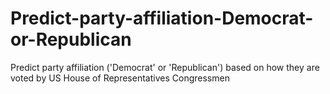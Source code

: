 # Predict-party-affiliation-Democrat-or-Republican
Predict party affiliation ('Democrat' or 'Republican') based on how they are voted by US House of Representatives Congressmen
